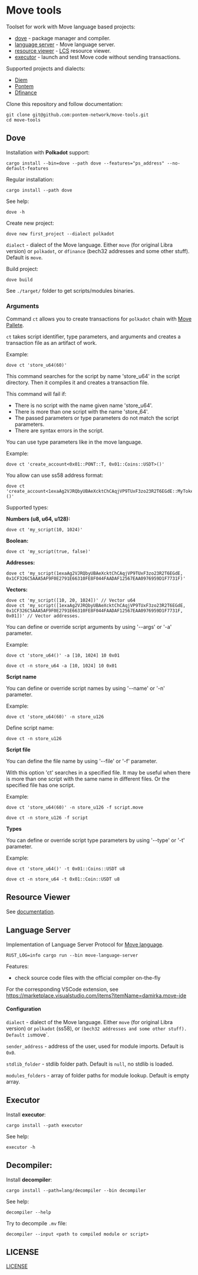 # Move tools

Toolset for work with Move language based projects:

* [dove](/dove/) - package manager and compiler.
* [language server](/language_server/) - Move language server.
* [resource viewer](/resource-viewer/) - [LCS](https://github.com/librastartup/libra-canonical-serialization) resource viewer.
* [executor](/executor/) - launch and test Move code without sending transactions.

Supported projects and dialects:

* [Diem](https://www.diem.com/en-us/)
* [Pontem](https://pontem.network/)
* [Dfinance](https://dfinance.co/)

Clone this repository and follow documentation:

```shell script
git clone git@github.com:pontem-network/move-tools.git
cd move-tools
```

## Dove

Installation with **Polkadot** support:

```shell script
cargo install --bin=dove --path dove --features="ps_address" --no-default-features
```

Regular installation:

```shell script
cargo install --path dove
```

See help:

```shell script
dove -h
```

Create new project:

```shell script
dove new first_project --dialect polkadot
```

`dialect` - dialect of the Move language. Either `move` (for original Libra version)  or `polkadot`, or `dfinance` (bech32 addresses and some other stuff). Default is `move`.

Build project:

```shell script
dove build
```
See `./target/` folder to get scripts/modules binaries.

### Arguments

Command `ct` allows you to create transactions for `polkadot` chain with [Move Pallete](https://github.com/pontem-network/sp-move).

`ct` takes script identifier, type parameters, and arguments and creates a transaction file as an artifact of work.

Example:
```shell script
dove ct 'store_u64(60)'
```
This command searches for the script by name 'store_u64' in the script directory. Then it compiles it and creates a transaction file.

This command will fail if:

- There is no script with the name given name 'store_u64'.
- There is more than one script with the name 'store_64'.
- The passed parameters or type parameters do not match the script parameters.
- There are syntax errors in the script.

You can use type parameters like in the move language.

Example:
```shell script
dove ct 'create_account<0x01::PONT::T, 0x01::Coins::USDT>()'
```

You allow can use ss58 address format:
```shell script
dove ct 'create_account<1exaAg2VJRQbyUBAeXcktChCAqjVP9TUxF3zo23R2T6EGdE::MyToken::Token>()'
```

Supported types:

**Numbers (u8, u64, u128):**

```shell script
dove ct 'my_script(10, 1024)'
```

**Boolean:**

```shell script
dove ct 'my_script(true, false)'
```

**Addresses:**

```shell script
dove ct 'my_script(1exaAg2VJRQbyUBAeXcktChCAqjVP9TUxF3zo23R2T6EGdE, 0x1CF326C5AAA5AF9F0E2791E66310FE8F044FAADAF12567EAA0976959D1F7731F)'
```

**Vectors:**

```shell script
dove ct 'my_script([10, 20, 1024])' // Vector u64
dove ct 'my_script([1exaAg2VJRQbyUBAeXcktChCAqjVP9TUxF3zo23R2T6EGdE, 0x1CF326C5AAA5AF9F0E2791E66310FE8F044FAADAF12567EAA0976959D1F7731F, 0x01])' // Vector addresses.
```

You can define or override script arguments by using '--args' or '-a' parameter.

Example:

```shell script
dove ct 'store_u64()' -a [10, 1024] 10 0x01
```
```shell script
dove ct -n store_u64 -a [10, 1024] 10 0x01
```

**Script name**

You can define or override script names by using '--name' or '-n' parameter.

Example:

```shell script
dove ct 'store_u64(60)' -n store_u126
```

Define script name:

```shell script
dove ct -n store_u126
```

**Script file**

You can define the file name by using '--file' or '-f' parameter.

With this option 'ct' searches in a specified file. It may be useful when there is more than one script with the same name in different files.
Or the specified file has one script.

Example:

```shell script
dove ct 'store_u64(60)' -n store_u126 -f script.move
```
```shell script
dove ct -n store_u126 -f script
```

**Types**

You can define or override script type parameters by using '--type' or '-t' parameter.

Example:

```shell script
dove ct 'store_u64()' -t 0x01::Coins::USDT u8
```
```shell script
dove ct -n store_u64 -t 0x01::Coin::USDT u8
```

## Resource Viewer

See [documentation](/resource-viewer/README.md).

## Language Server

Implementation of Language Server Protocol for [Move language](https://developers.libra.org/docs/crates/move-language).

```shell script
RUST_LOG=info cargo run --bin move-language-server
```

Features:
* check source code files with the official compiler on-the-fly

For the corresponding VSCode extension, see https://marketplace.visualstudio.com/items?itemName=damirka.move-ide

#### Configuration

`dialect` - dialect of the Move language. Either `move` (for original Libra version) or `polkadot` (ss58), or ` (bech32 addresses and some other stuff). Default is `move`.

`sender_address` - address of the user, used for module imports. Default is `0x0`.

`stdlib_folder` - stdlib folder path. Default is `null`, no stdlib is loaded.

`modules_folders` - array of folder paths for module lookup. Default is empty array.

## Executor

Install **executor**:

```shell script
cargo install --path executor
```
See help:
```
executor -h
```

## Decompiler:

Install **decompiler**:

```shell script
cargo install --path=lang/decompiler --bin decompiler
```

See help:

```
decompiler --help
```

Try to decompile `.mv` file:

```
decompiler --input <path to compiled module or script>
```

## LICENSE

[LICENSE](/LICENSE)
